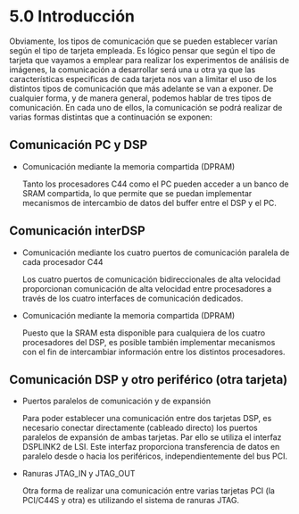 # 5.0 Introducción

Obviamente, los tipos de comunicación que se pueden establecer varían según el tipo de tarjeta empleada. Es lógico pensar que según el tipo de tarjeta que vayamos a emplear para realizar los experimentos de análisis de imágenes, la comunicación a desarrollar será una u otra ya que las características especificas de cada tarjeta nos van a limitar el uso de los distintos tipos de comunicación que más adelante se van a exponer. De cualquier forma, y de manera general,  podemos hablar de tres tipos de comunicación. En cada uno de ellos, la comunicación se podrá realizar de varias formas distintas que a continuación se exponen:

## Comunicación PC y DSP

* Comunicación mediante la memoria compartida (DPRAM)

    Tanto los procesadores C44 como el  PC pueden acceder a un banco de SRAM compartida, lo que permite que se puedan implementar mecanismos de intercambio de datos del buffer entre el DSP y el PC.

## Comunicación interDSP

* Comunicación mediante los cuatro puertos de comunicación paralela de cada procesador C44

    Los cuatro puertos de comunicación bidireccionales de alta velocidad proporcionan comunicación de alta velocidad entre procesadores  a través de los cuatro interfaces de comunicación dedicados.

* Comunicación mediante la memoria compartida (DPRAM)

    Puesto que la SRAM esta disponible para cualquiera de los cuatro procesadores del DSP, es posible también implementar mecanismos con el fin de intercambiar información entre los distintos procesadores.

## Comunicación DSP y otro periférico (otra tarjeta)

* Puertos paralelos de comunicación y de expansión

    Para poder establecer una comunicación entre dos tarjetas DSP, es necesario conectar directamente (cableado directo) los puertos paralelos de expansión de ambas tarjetas. Par ello se utiliza el interfaz DSPLINK2 de LSI. Este interfaz proporciona transferencia de datos en paralelo desde o hacia los periféricos, independientemente del bus PCI.

* Ranuras JTAG_IN y JTAG_OUT

    Otra forma de realizar una comunicación entre varias tarjetas PCI (la PCI/C44S y otra) es utilizando el sistema de ranuras JTAG.
